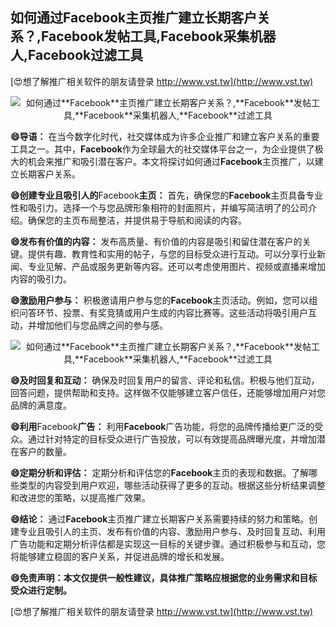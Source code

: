 ## **如何通过**Facebook**主页推广建立长期客户关系？,**Facebook**发帖工具,**Facebook**采集机器人,**Facebook**过滤工具**

[😍想了解推广相关软件的朋友请登录 http://www.vst.tw](http://www.vst.tw)

 <center><img src="https://vst.tw/MP4/tuiguang/png/8.png" alt="如何通过**Facebook**主页推广建立长期客户关系？,**Facebook**发帖工具,**Facebook**采集机器人,**Facebook**过滤工具"></center>

**😄导语：**
在当今数字化时代，社交媒体成为许多企业推广和建立客户关系的重要工具之一。其中，**Facebook**作为全球最大的社交媒体平台之一，为企业提供了极大的机会来推广和吸引潜在客户。本文将探讨如何通过**Facebook**主页推广，以建立长期客户关系。

**😄创建专业且吸引人的**Facebook**主页：**
首先，确保您的**Facebook**主页具备专业性和吸引力。选择一个与您品牌形象相符的封面照片，并编写简洁明了的公司介绍。确保您的主页布局整洁，并提供易于导航和阅读的内容。

**😄发布有价值的内容：**
发布高质量、有价值的内容是吸引和留住潜在客户的关键。提供有趣、教育性和实用的帖子，与您的目标受众进行互动。可以分享行业新闻、专业见解、产品或服务更新等内容。还可以考虑使用图片、视频或直播来增加内容的吸引力。

**😄激励用户参与：**
积极邀请用户参与您的**Facebook**主页活动。例如，您可以组织问答环节、投票、有奖竞猜或用户生成的内容比赛等。这些活动将吸引用户互动，并增加他们与您品牌之间的参与感。

 <center><img src="https://vst.tw/MP4/tuiguang/png/5.png" alt="如何通过**Facebook**主页推广建立长期客户关系？,**Facebook**发帖工具,**Facebook**采集机器人,**Facebook**过滤工具"></center>

**😄及时回复和互动：**
确保及时回复用户的留言、评论和私信。积极与他们互动，回答问题，提供帮助和支持。这样做不仅能够建立客户信任，还能够增加用户对您品牌的满意度。

**😄利用**Facebook**广告：**
利用**Facebook**广告功能，将您的品牌传播给更广泛的受众。通过针对特定的目标受众进行广告投放，可以有效提高品牌曝光度，并增加潜在客户的数量。

**😄定期分析和评估：**
定期分析和评估您的**Facebook**主页的表现和数据。了解哪些类型的内容受到用户欢迎，哪些活动获得了更多的互动。根据这些分析结果调整和改进您的策略，以提高推广效果。

**😄结论：**
通过**Facebook**主页推广建立长期客户关系需要持续的努力和策略。创建专业且吸引人的主页、发布有价值的内容、激励用户参与、及时回复互动、利用广告功能和定期分析评估都是实现这一目标的关键步骤。通过积极参与和互动，您将能够建立稳固的客户关系，并促进品牌的增长和发展。

**😄免责声明：本文仅提供一般性建议，具体推广策略应根据您的业务需求和目标受众进行定制。**

[😍想了解推广相关软件的朋友请登录 http://www.vst.tw](http://www.vst.tw)



